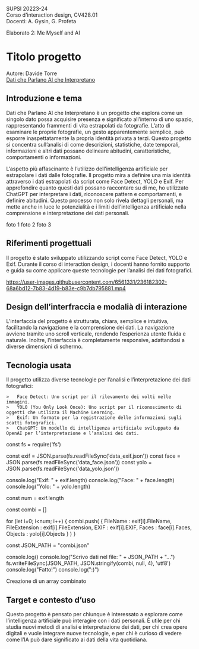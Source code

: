 SUPSI 20223-24  
Corso d’interaction design, CV428.01  
Docenti: A. Gysin, G. Profeta  

Elaborato 2: Me Myself and AI 

# Titolo progetto
Autore: Davide Torre  
[Dati che Parlano AI che Interpretano](https://ixd-supsi.github.io/2023/esempi/mp_hands/es6/1_landmarks)


## Introduzione e tema
Dati che Parlano AI che Interpretano è un progetto che esplora come un singolo dato possa acquisire presenza e significato all’interno di uno spazio, rappresentando frammenti di vita estrapolati da fotografie. L’atto di esaminare le proprie fotografie, un gesto apparentemente semplice, può esporre inaspettatamente la propria identità privata a terzi. Questo progetto si concentra sull’analisi di come descrizioni, statistiche, date temporali, informazioni e altri dati possano delineare abitudini, caratteristiche, comportamenti o informazioni.

L’aspetto più affascinante è l’utilizzo dell’intelligenza artificiale per estrapolare i dati dalle fotografie. Il progetto mira a definire una mia identità attraverso i dati estrapolati da script come Face Detect, YOLO e Exif. Per approfondire quanto questi dati possano raccontare su di me, ho utilizzato ChatGPT per interpretare i dati, riconoscere pattern e comportamenti, e definire abitudini. Questo processo non solo rivela dettagli personali, ma mette anche in luce le potenzialità e i limiti dell’intelligenza artificiale nella comprensione e interpretazione dei dati personali.


foto 1
foto 2
foto 3


## Riferimenti progettuali
Il progetto è stato sviluppato utilizzando script come Face Detect, YOLO e Exif. Durante il corso di interaction design, i docenti hanno fornito supporto e guida su come applicare queste tecnologie per l’analisi dei dati fotografici.


https://user-images.githubusercontent.com/6561331/236182302-68a6bd12-7b83-4d19-b83e-c9b7db795881.mp4


## Design dell’interfraccia e modalià di interazione
L’interfaccia del progetto è strutturata, chiara, semplice e intuitiva, facilitando la navigazione e la comprensione dei dati. La navigazione avviene tramite uno scroll verticale, rendendo l’esperienza utente fluida e naturale. Inoltre, l’interfaccia è completamente responsive, adattandosi a diverse dimensioni di schermo.


## Tecnologia usata

Il progetto utilizza diverse tecnologie per l’analisi e l’interpretazione dei dati fotografici:

	>   Face Detect: Uno script per il rilevamento dei volti nelle immagini.
	>   YOLO (You Only Look Once): Uno script per il riconoscimento di oggetti che utilizza il Machine Learning.
	>   Exif: Un formato per la registrazione delle informazioni sugli scatti fotografici.
	>   ChatGPT: Un modello di intelligenza artificiale sviluppato da OpenAI per l’interpretazione e l’analisi dei dati.


const fs = require('fs')

const exif = JSON.parse(fs.readFileSync('data_exif.json'))
const face = JSON.parse(fs.readFileSync('data_face.json'))
const yolo = JSON.parse(fs.readFileSync('data_yolo.json'))

console.log("Exif: " + exif.length)
console.log("Face: " + face.length)
console.log("Yolo: " + yolo.length)

const num = exif.length

const combi = []

for (let i=0; i<num; i++) {
    combi.push( {
        FileName : exif[i].FileName,
        FileExtension : exif[i].FileExtension,
        EXIF : exif[i].EXIF,
        Faces : face[i].Faces, 
        Objects : yolo[i].Objects
    } )
}

const JSON_PATH = "combi.json"

console.log()
console.log("Scrivo dati nel file: " + JSON_PATH + "...")
fs.writeFileSync(JSON_PATH, JSON.stringify(combi, null, 4), 'utf8')
console.log("Fatto!")
console.log(":)")

Creazione di un array combinato

## Target e contesto d’uso
Questo progetto è pensato per chiunque è interessato a esplorare come l’intelligenza artificiale può interagire con i dati personali. È utile per chi studia nuovi metodi di analisi e interpretazione dei dati, per chi crea opere digitali e vuole integrare nuove tecnologie, e per chi è curioso di vedere come l’IA può dare significato ai dati della vita quotidiana.